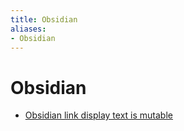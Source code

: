 ```yaml
---
title: Obsidian
aliases:
- Obsidian
---
```


# Obsidian

- [Obsidian link display text is mutable](obsidian-link-diplay-text-is-mutable.md)
